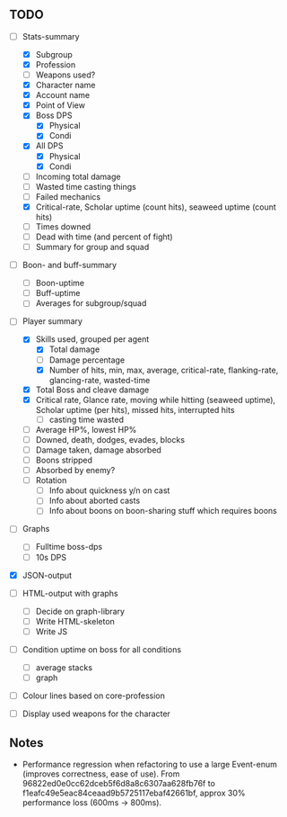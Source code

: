 
## TODO

* [ ] Stats-summary
  * [x] Subgroup
  * [x] Profession
  * [ ] Weapons used?
  * [x] Character name
  * [x] Account name
  * [x] Point of View
  * [x] Boss DPS
    * [x] Physical
    * [x] Condi
  * [x] All DPS
    * [x] Physical
    * [x] Condi
  * [ ] Incoming total damage
  * [ ] Wasted time casting things
  * [ ] Failed mechanics
  * [x] Critical-rate, Scholar uptime (count hits), seaweed uptime (count hits)
  * [ ] Times downed
  * [ ] Dead with time (and percent of fight)
  * [ ] Summary for group and squad
* [ ] Boon- and buff-summary
  * [ ] Boon-uptime
  * [ ] Buff-uptime
  * [ ] Averages for subgroup/squad
* [ ] Player summary
  * [x] Skills used, grouped per agent
    * [x] Total damage
    * [ ] Damage percentage
    * [x] Number of hits, min, max, average, critical-rate, flanking-rate, glancing-rate, wasted-time
  * [x] Total Boss and cleave damage
  * [x] Critical rate, Glance rate, moving while hitting (seaweed uptime), Scholar uptime (per hits), missed hits, interrupted hits
    * [ ] casting time wasted
  * [ ] Average HP%, lowest HP%
  * [ ] Downed, death, dodges, evades, blocks
  * [ ] Damage taken, damage absorbed
  * [ ] Boons stripped
  * [ ] Absorbed by enemy?
  * [ ] Rotation
    * [ ] Info about quickness y/n on cast
    * [ ] Info about aborted casts
    * [ ] Info about boons on boon-sharing stuff which requires boons
* [ ] Graphs
  * [ ] Fulltime boss-dps
  * [ ] 10s DPS
* [x] JSON-output
* [ ] HTML-output with graphs
  * [ ] Decide on graph-library
  * [ ] Write HTML-skeleton
  * [ ] Write JS
* [ ] Condition uptime on boss for all conditions
  * [ ] average stacks
  * [ ] graph
* [ ] Colour lines based on core-profession
* [ ] Display used weapons for the character


## Notes

* Performance regression when refactoring to use a large Event-enum (improves correctness, ease of use). From 96822ed0e0cc62dceb5f6d8a8c6307aa628fb76f to f1eafc49e5eac84ceaad9b5725117ebaf42661bf, approx 30% performance loss (600ms -> 800ms).